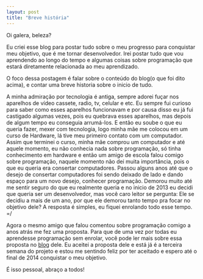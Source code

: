 ```yaml
---
layout: post
title: "Breve história"
---
```


Oi galera, beleza?

Eu criei esse blog para postar tudo sobre o meu progresso para conquistar meu objetivo, que é me tornar desenvolvedor.
Irei postar tudo que vou aprendendo ao longo do tempo e algumas coisas sobre programação que estará diretamente relacionada ao meu aprendizado.

O foco dessa postagem é falar sobre o conteúdo do blog(o que foi dito acima), e contar uma breve historia sobre o inicio de tudo.

A minha admiração por tecnologia é antiga, sempre adorei fuçar nos aparelhos de vídeo cassete, radio, tv, celular e etc. Eu sempre fui curioso para saber como esses aparelhos funcionavam e por causa disso eu já fui castigado algumas vezes, pois eu quebrava esses aparelhos, mas depois de algum tempo eu conseguia arrumá-los. 
E então eu soube o que eu queria fazer, mexer com tecnologia, logo minha mãe me colocou em um curso de Hardware, lá tive meu primeiro contato com um computador. 
Assim que terminei o curso, minha mãe comprou um computador e até aquele momento, eu não conhecia nada sobre programação, só tinha conhecimento em hardware e então um amigo de escola falou comigo sobre programação, naquele momento não dei muita importância, pois o que eu queria era consertar computadores. 
Passou alguns anos até que o desejo de consertar computadores foi sendo deixado de lado e dando espaço para um novo desejo, conhecer programação. Demorou muito até me sentir seguro do que eu realmente queria e no inicio de 2013 eu decidi que queria ser um desenvolvedor, mas você caro leitor se pergunta: Ele se decidiu a mais de um ano, por que ele demorou tanto tempo pra focar no objetivo dele?
A resposta é simples, eu fiquei enrolando todo esse tempo. =/

Agora o mesmo amigo que falou comentou sobre programação comigo a anos atrás me fez uma proposta. Para que de uma vez por todas eu aprendesse programação sem enrolar, você pode ler mais sobre essa proposta no <a href="http://nicolasfrancax.github.io/2014/07/10/como-estou-mentorando-meu-amigo.html">blog</a> dele.
Eu aceitei a proposta dele e está já é a terceira semana do projeto e estou me sentindo feliz por ter aceitado e espero até o final de 2014 conquistar o meu objetivo.

É isso pessoal, abraço a todos!